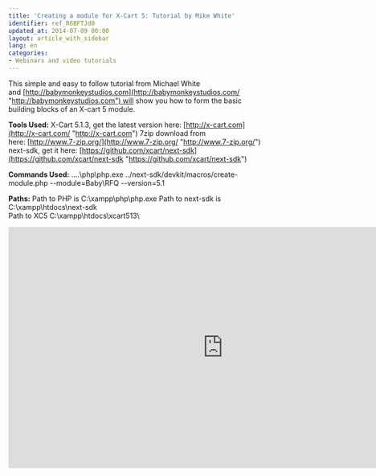 ```yaml
---
title: 'Creating a module for X-Cart 5: Tutorial by Mike White'
identifier: ref_R6BFTJd0
updated_at: 2014-07-09 00:00
layout: article_with_sidebar
lang: en
categories:
- Webinars and video tutorials
---
```


This simple and easy to follow tutorial from Michael White and [http://babymonkeystudios.com](http://babymonkeystudios.com/ "http://babymonkeystudios.com") will show you how to form the basic building blocks of an X-cart 5 module.

**Tools Used:**
X-Cart 5.1.3, get the latest version here: [http://x-cart.com](http://x-cart.com/ "http://x-cart.com")
7zip download from here: [http://www.7-zip.org/](http://www.7-zip.org/ "http://www.7-zip.org/")
next-sdk, get it here: [https://github.com/xcart/next-sdk](https://github.com/xcart/next-sdk "https://github.com/xcart/next-sdk")

**Commands Used:**
..\..\php\php.exe ../next-sdk/devkit/macros/create-module.­php --module=Baby\RFQ --version=5.1

**Paths:**
Path to PHP is C:\\xampp\php\php.exe
Path to next-sdk is C:\\xampp\htdocs\next-sdk\
Path to XC5 C:\\xampp\htdocs\xcart513\

<iframe class="youtube-player" type="text/html" style="width: 853px; height: 480px" src="http://www.youtube.com/embed/jGmeHJKP_c8" frameborder="0"></iframe>